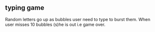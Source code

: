 ## typing game
Random letters go up as bubbles user need to type to burst them. When user misses 10 bubbles (s)he is out i.e game over.
